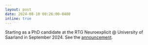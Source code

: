 ```yaml
---
layout: post
date: 2024-08-10 00:26:00-0400
inline: true
---
```


Starting as a PhD candidate at the RTG Neuroexplicit @ University of Saarland in September 2024. See the [announcement](https://www.neuroexplicit.org/news/2024/03/05/three-new-phd-students-join-the-rtg/).